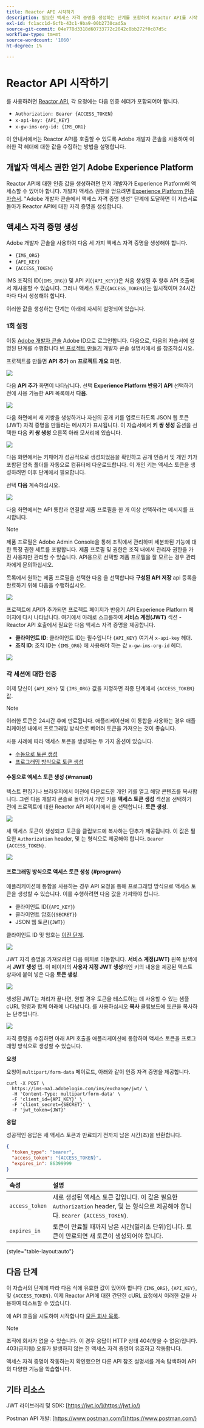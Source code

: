 ```yaml
---
title: Reactor API 시작하기
description: 필요한 액세스 자격 증명을 생성하는 단계를 포함하여 Reactor API를 시작하는 방법을 알아봅니다.
exl-id: fc1acc1d-6cfb-43c1-9ba9-00b2730cad5a
source-git-commit: 04e778d3318d60733772c2042c8bb272f0c87d5c
workflow-type: tm+mt
source-wordcount: '1060'
ht-degree: 1%

---
```


# Reactor API 시작하기

를 사용하려면 [Reactor API](https://www.adobe.io/experience-platform-apis/references/reactor/), 각 요청에는 다음 인증 헤더가 포함되어야 합니다.

* `Authorization: Bearer {ACCESS_TOKEN}`
* `x-api-key: {API_KEY}`
* `x-gw-ims-org-id: {IMS_ORG}`

이 안내서에서는 Reactor API를 호출할 수 있도록 Adobe 개발자 콘솔을 사용하여 이러한 각 헤더에 대한 값을 수집하는 방법을 설명합니다.

## 개발자 액세스 권한 얻기 Adobe Experience Platform

Reactor API에 대한 인증 값을 생성하려면 먼저 개발자가 Experience Platform에 액세스할 수 있어야 합니다. 개발자 액세스 권한을 얻으려면 [Experience Platform 인증 자습서](https://www.adobe.com/go/platform-api-authentication-en). &quot;Adobe 개발자 콘솔에서 액세스 자격 증명 생성&quot; 단계에 도달하면 이 자습서로 돌아가 Reactor API에 대한 자격 증명을 생성합니다.

## 액세스 자격 증명 생성

Adobe 개발자 콘솔을 사용하여 다음 세 가지 액세스 자격 증명을 생성해야 합니다.

* `{IMS_ORG}`
* `{API_KEY}`
* `{ACCESS_TOKEN}`

IMS 조직의 ID(`{IMS_ORG}`) 및 API 키(`{API_KEY}`)은 처음 생성된 후 향후 API 호출에서 재사용할 수 있습니다. 그러나 액세스 토큰(`{ACCESS_TOKEN}`)는 일시적이며 24시간마다 다시 생성해야 합니다.

이러한 값을 생성하는 단계는 아래에 자세히 설명되어 있습니다.

### 1회 설정

이동 [Adobe 개발자 콘솔](https://www.adobe.com/go/devs_console_ui) Adobe ID으로 로그인합니다. 다음으로, 다음의 자습서에 설명된 단계를 수행합니다 [빈 프로젝트 만들기](https://www.adobe.io/apis/experienceplatform/console/docs.html#!AdobeDocs/adobeio-console/master/projects-empty.md) 개발자 콘솔 설명서에서 를 참조하십시오.

프로젝트를 만들면 **API 추가** on **프로젝트 개요** 화면.

![](../images/api/getting-started/add-api-button.png)

다음 **API 추가** 화면이 나타납니다. 선택 **Experience Platform 반응기 API** 선택하기 전에 사용 가능한 API 목록에서 **다음**.

![](../images/api/getting-started/add-launch-api.png)

다음 화면에서 새 키쌍을 생성하거나 자신의 공개 키를 업로드하도록 JSON 웹 토큰(JWT) 자격 증명을 만들라는 메시지가 표시됩니다. 이 자습서에서 **키 쌍 생성** 옵션을 선택한 다음 **키 쌍 생성** 오른쪽 아래 모서리에 있습니다.

![](../images/api/getting-started/create-jwt.png)

다음 화면에서는 키패어가 성공적으로 생성되었음을 확인하고 공개 인증서 및 개인 키가 포함된 압축 폴더를 자동으로 컴퓨터에 다운로드합니다. 이 개인 키는 액세스 토큰을 생성하려면 이후 단계에서 필요합니다.

선택 **다음** 계속하십시오.

![](../images/api/getting-started/keypair-generated.png)

다음 화면에서는 API 통합과 연결할 제품 프로필을 한 개 이상 선택하라는 메시지를 표시합니다.

>[!NOTE]
>
>제품 프로필은 Adobe Admin Console을 통해 조직에서 관리하며 세분화된 기능에 대한 특정 권한 세트를 포함합니다. 제품 프로필 및 권한은 조직 내에서 관리자 권한을 가진 사용자만 관리할 수 있습니다. API용으로 선택할 제품 프로필을 잘 모르는 경우 관리자에게 문의하십시오.

목록에서 원하는 제품 프로필을 선택한 다음 을 선택합니다 **구성된 API 저장** api 등록을 완료하기 위해 다음을 수행하십시오.

![](../images/api/getting-started/select-product-profile.png)

프로젝트에 API가 추가되면 프로젝트 페이지가 반응기 API Experience Platform 페이지에 다시 나타납니다. 여기에서 아래로 스크롤하여 **서비스 계정(JWT)** 섹션 - Reactor API 호출에서 필요한 다음 액세스 자격 증명을 제공합니다.

* **클라이언트 ID**: 클라이언트 ID는 필수입니다 `{API_KEY}` 여기서 `x-api-key` 헤더.
* **조직 ID**: 조직 ID는 `{IMS_ORG}` 에 사용해야 하는 값 `x-gw-ims-org-id` 헤더.

![](../images/api/getting-started/access-creds.png)

### 각 세션에 대한 인증

이제 당신이 `{API_KEY}` 및 `{IMS_ORG}` 값을 지정하면 최종 단계에서 `{ACCESS_TOKEN}` 값.

>[!NOTE]
>
>이러한 토큰은 24시간 후에 만료됩니다. 애플리케이션에 이 통합을 사용하는 경우 애플리케이션 내에서 프로그래밍 방식으로 베어러 토큰을 가져오는 것이 좋습니다.

사용 사례에 따라 액세스 토큰을 생성하는 두 가지 옵션이 있습니다.

* [수동으로 토큰 생성](#manual)
* [프로그래밍 방식으로 토큰 생성](#program)

#### 수동으로 액세스 토큰 생성 {#manual}

텍스트 편집기나 브라우저에서 이전에 다운로드한 개인 키를 열고 해당 콘텐츠를 복사합니다. 그런 다음 개발자 콘솔로 돌아가서 개인 키를 **액세스 토큰 생성** 섹션을 선택하기 전에 프로젝트에 대한 Reactor API 페이지에서 을 선택합니다. **토큰 생성**.

![](../images/api/getting-started/paste-private-key.png)

새 액세스 토큰이 생성되고 토큰을 클립보드에 복사하는 단추가 제공됩니다. 이 값은 필요한 `Authorization` header, 및 는 형식으로 제공해야 합니다. `Bearer {ACCESS_TOKEN}`.

![](../images/api/getting-started/token-generated.png)

#### 프로그래밍 방식으로 액세스 토큰 생성 {#program}

애플리케이션에 통합을 사용하는 경우 API 요청을 통해 프로그래밍 방식으로 액세스 토큰을 생성할 수 있습니다. 이를 수행하려면 다음 값을 가져와야 합니다.

* 클라이언트 ID(`{API_KEY}`)
* 클라이언트 암호(`{SECRET}`)
* JSON 웹 토큰(`{JWT}`)

클라이언트 ID 및 암호는 [이전 단계](#one-time-setup).

![](../images/api/getting-started/auto-access-creds.png)

JWT 자격 증명을 가져오려면 다음 위치로 이동합니다. **서비스 계정(JWT)** 왼쪽 탐색에서 **JWT 생성** 탭. 이 페이지의 **사용자 지정 JWT 생성**&#x200B;개인 키의 내용을 제공된 텍스트 상자에 붙여 넣은 다음 **토큰 생성**.

![](../images/api/getting-started/generate-jwt.png)

생성된 JWT는 처리가 끝나면, 원할 경우 토큰을 테스트하는 데 사용할 수 있는 샘플 cURL 명령과 함께 아래에 나타납니다. 를 사용하십시오 **복사** 클립보드에 토큰을 복사하는 단추입니다.

![](../images/api/getting-started/jwt-generated.png)

자격 증명을 수집하면 아래 API 호출을 애플리케이션에 통합하여 액세스 토큰을 프로그래밍 방식으로 생성할 수 있습니다.

**요청**

요청이 `multipart/form-data` 페이로드, 아래와 같이 인증 자격 증명을 제공합니다.

```shell
curl -X POST \
  https://ims-na1.adobelogin.com/ims/exchange/jwt/ \
  -H 'Content-Type: multipart/form-data' \
  -F 'client_id={API_KEY}' \
  -F 'client_secret={SECRET}' \
  -F 'jwt_token={JWT}'
```

**응답**

성공적인 응답은 새 액세스 토큰과 만료되기 전까지 남은 시간(초)을 반환합니다.

```json
{
  "token_type": "bearer",
  "access_token": "{ACCESS_TOKEN}",
  "expires_in": 86399999
}
```

| 속성 | 설명 |
| :-- | :-- |
| `access_token` | 새로 생성된 액세스 토큰 값입니다. 이 값은 필요한 `Authorization` header, 및 는 형식으로 제공해야 합니다. `Bearer {ACCESS_TOKEN}`. |
| `expires_in` | 토큰이 만료될 때까지 남은 시간(밀리초 단위)입니다. 토큰이 만료되면 새 토큰이 생성되어야 합니다. |

{style=&quot;table-layout:auto&quot;}

## 다음 단계

이 자습서의 단계에 따라 다음 식에 유효한 값이 있어야 합니다 `{IMS_ORG}`, `{API_KEY}`, 및 `{ACCESS_TOKEN}`. 이제 Reactor API에 대한 간단한 cURL 요청에서 이러한 값을 사용하여 테스트할 수 있습니다.

에 API 호출을 시도하여 시작합니다 [모든 회사 목록](./endpoints/companies.md#list).

>[!NOTE]
>
>조직에 회사가 없을 수 있습니다. 이 경우 응답이 HTTP 상태 404(찾을 수 없음)입니다. 403(금지됨) 오류가 발생하지 않는 한 액세스 자격 증명이 유효하고 작동합니다.

액세스 자격 증명이 작동하는지 확인했으면 다른 API 참조 설명서를 계속 탐색하여 API의 다양한 기능을 학습합니다.

## 기타 리소스

JWT 라이브러리 및 SDK: [https://jwt.io/](https://jwt.io/)

Postman API 개발: [https://www.postman.com/](https://www.postman.com/)
